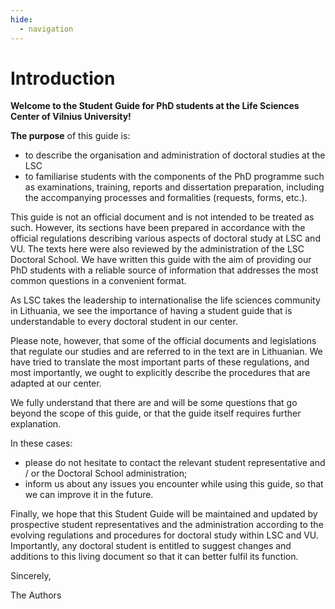 ```yaml
---
hide:
  - navigation
---
```


# Introduction

**Welcome to the Student Guide for PhD students 
at the Life Sciences Center of Vilnius University!** 

**The purpose** of this guide is:

- to describe the organisation and administration of
doctoral studies at the LSC
- to familiarise students with the components of the PhD
programme such as examinations, training, reports and dissertation preparation, including
the accompanying processes and formalities (requests, forms, etc.). 

This guide is not an
official document and is not intended to be treated as such. However, its sections have been
prepared in accordance with the official regulations describing various aspects of doctoral
study at LSC and VU. The texts here were also reviewed by the administration of the LSC Doctoral
School. We have written this guide with the aim of providing our PhD students with a
reliable source of information that addresses the most common questions in a convenient
format.

As LSC takes the leadership to internationalise the life sciences community in Lithuania, we
see the importance of having a student guide that is understandable to every doctoral
student in our center. 

Please note, however, that some of the official documents and legislations that regulate our studies
and are referred to in the text are in Lithuanian. We have tried to translate the most
important parts of these regulations, and most importantly, we ought to explicitly describe the
procedures that are adapted at our center.

We fully understand that there are and will be some questions that go beyond the scope of
this guide, or that the guide itself requires further explanation. 

In these cases: 

- please do not hesitate to contact the relevant student representative and / or the Doctoral School
administration;
- inform us about any issues you encounter while using this guide, so that we can improve it in the future.

Finally, we hope that this Student Guide will be maintained and updated by prospective
student representatives and the administration according to the evolving regulations and
procedures for doctoral study within LSC and VU. Importantly, any doctoral student is
entitled to suggest changes and additions to this living document so that it can better fulfil its
function.

Sincerely,

The Authors
